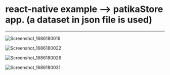 # react-native example --> patikaStore app. (a dataset in json file is used) 

----------------------------------------------------------------------------------------------------------

![Screenshot_1686180016](https://github.com/sumeyye-sahin/news-app--json-dataset-used-/assets/58478124/e219bf93-cf7a-4a32-90ab-d3a1f35a30f3)


![Screenshot_1686180022](https://github.com/sumeyye-sahin/news-app--json-dataset-used-/assets/58478124/1d35921c-47f6-43a5-a20f-8146ff774414)

![Screenshot_1686180026](https://github.com/sumeyye-sahin/news-app--json-dataset-used-/assets/58478124/d1274d35-b534-4df0-bea8-6c3e2c2c98d2)


![Screenshot_1686180031](https://github.com/sumeyye-sahin/news-app--json-dataset-used-/assets/58478124/a00f8570-66a0-4e5a-acbf-229865798c38)




